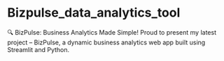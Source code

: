 # Bizpulse_data_analytics_tool
🔍 BizPulse: Business Analytics Made Simple! Proud to present my latest project – BizPulse, a dynamic business analytics web app built using Streamlit and Python.
